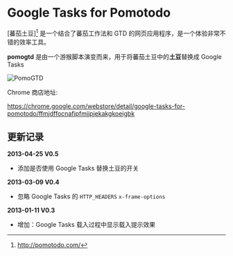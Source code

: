 Google Tasks for Pomotodo
===========================

[蕃茄土豆][^1] 是一个结合了蕃茄工作法和 GTD 的网页应用程序，是一个体验非常不错的效率工具。

**pomogtd** 是由一个游猴脚本演变而来，用于将蕃茄土豆中的**土豆**替换成 Google Tasks

![PomoGTD](http://pic.yupoo.com/greatghoul_v/CorL9BsI/wn7gx.png)

Chrome 商店地址: 

https://chrome.google.com/webstore/detail/google-tasks-for-pomotodo/ffmjdffocnafipfmjjpjekakgkoeigbk

## 更新记录

**2013-04-25 V0.5**

  * 添加是否使用 Google Tasks 替换土豆的开关

**2013-03-09 V0.4**

  * 忽略 Google Tasks 的 `HTTP_HEADERS` `x-frame-options`

**2013-01-11 V0.3**

  * 增加：Google Tasks 载入过程中显示载入提示效果 

[^1]: http://pomotodo.com/

 
